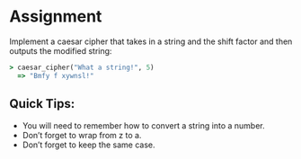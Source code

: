 # Assignment
Implement a caesar cipher that takes in a string and the shift factor and then outputs the modified string: 
```Ruby
> caesar_cipher("What a string!", 5)
  => "Bmfy f xywnsl!"
```

## Quick Tips:
* You will need to remember how to convert a string into a number.
* Don’t forget to wrap from z to a.
* Don’t forget to keep the same case.
